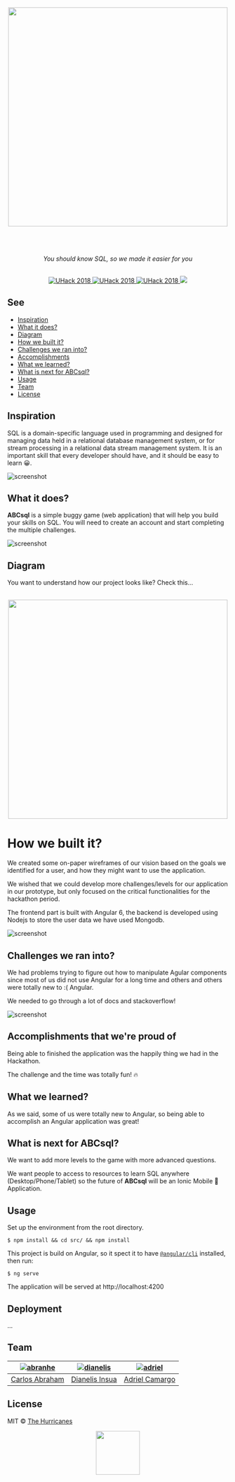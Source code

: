 <div align="center" id="top">
	<br>
	<br>
	<img width="500" src="https://thehurricanes.github.io/abcsql/src/assets/logo.svg">
	<br>
	<br>
	<br>
	<br>

<p align="center">
  <i>You should know SQL, so we made it easier for you</i>
</p>
<br>

<a href="https://UHack.miami/">
	<img src="https://hackathon.badge.pw/uhack/2018" alt="UHack 2018">
</a>
<a href="https://github.com/thehurricanes/abcsql">
	<img src="https://img.shields.io/github/contributors/thehurricanes/abcsql.svg" alt="UHack 2018">
</a>
<a href="https://github.com/thehurricanes/abcsql">
	<img src="https://img.shields.io/github/languages/top/thehurricanes/abcsql.svg" alt="UHack 2018">
</a>
<a href="https://github.com/thehurricanes/abcsql">
	<img src="https://img.shields.io/badge/Build%20with-Angular-critical?logo=angular">
</a>

</div>

## See

- [Inspiration](#inspiration)
- [What it does?](#what-it-does)
- [Diagram](#diagram)
- [How we built it?](#how-we-built-it)
- [Challenges we ran into?](#challenges-we-ran-into)
- [Accomplishments](#accomplishments)
- [What we learned?](#what-we-learned)
- [What is next for ABCsql?](#what-is-next-for-abcsql)
- [Usage](#usage)
- [Team](#team)
- [License](#license)

## Inspiration

SQL is a domain-specific language used in programming and designed for managing data held in a relational database management system, or for stream processing in a relational data stream management system. It is an important skill that every developer should have, and it should be easy to learn 😀.

![screenshot](https://thehurricanes.github.io/abcsql/images/screenshot.png)

## What it does?

**ABCsql** is a simple buggy game (web application) that will help you build your skills on SQL. You will need to create an account and start completing the multiple challenges.

![screenshot](https://thehurricanes.github.io/abcsql/images/1.png)


## Diagram

You want to understand how our project looks like? Check this...

<p align="center">
	<br>
	<img width="500" src="https://thehurricanes.github.io/abcsql/images/diagram.svg">
	<br>
</p>

# How we built it?

We created some on-paper wireframes of our vision based on the goals we identified for a user, and how they might want to use the application.

We wished that we could develop more challenges/levels for our application in our prototype, but only focused on the critical functionalities for the hackathon period.

 The frontend part is built with Angular 6, the backend is developed using Nodejs to store the user data we have used Mongodb.

![screenshot](https://thehurricanes.github.io/abcsql/images/2.png)

## Challenges we ran into?

We had problems trying to figure out how to manipulate Agular components since  most of us did not use Angular for a long time and others and others were totally new to :( Angular.

We needed to go through a lot of docs and stackoverflow!

![screenshot](https://thehurricanes.github.io/abcsql/images/4.png)

## Accomplishments that we're proud of

Being able to finished the application was the happily thing we had in the Hackathon.

The challenge and the time was totally fun! 🔥

## What we learned?

As we said, some of us were totally new to Angular, so being able to accomplish an Angular application was great!

## What is next for ABCsql?

We want to add more levels to the game with more advanced questions.

We want people to access to resources to learn SQL anywhere (Desktop/Phone/Tablet) so the future of **ABCsql** will be an Ionic Mobile 📱 Application.

## Usage

Set up the environment from the root directory.

```
$ npm install && cd src/ && npm install
```

This project is build on Angular, so it spect it to have [`@angular/cli`](https://npmjs.org/@angular/cli) installed, then run:

```
$ ng serve
```

The application will be served at http://localhost:4200

## Deployment

...

## Team

|[![abranhe][abranhe-img]][abranhe]| [![dianelis][dianelis-img]][dianelis]| [![adriel][adriel-img]][adriel]|
| :-: | :-: | :-: |
| [Carlos Abraham][abranhe] | [Dianelis Insua][dianelis] | [Adriel Camargo][adriel] |

## License

MIT © [The Hurricanes](https://github.com/thehurricanes)

<div align="center">
	<a href="https://github.com/thehurricanes/abcsql">
		<img src="https://thehurricanes.github.io/abcsql/src/assets/logo.svg" width="100px">
	</a>
  <br>
</div>

<!-- Maintainers -->
[abranhe-img]: https://avatars2.githubusercontent.com/u/21347264?s=70
[dianelis-img]: https://avatars2.githubusercontent.com/u/25069386?s=70
[adriel-img]: https://avatars2.githubusercontent.com/u/36480978?s=70
[abranhe]: https://github.com/abranhe
[dianelis]: https://github.com/dianelis
[adriel]: https://github.com/adriel1221
